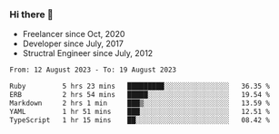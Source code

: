 ### Hi there 👋

- Freelancer since Oct, 2020
- Developer since July, 2017
- Structral Engineer since July, 2012

<!--START_SECTION:waka-->

```txt
From: 12 August 2023 - To: 19 August 2023

Ruby         5 hrs 23 mins   █████████░░░░░░░░░░░░░░░░   36.35 %
ERB          2 hrs 54 mins   █████░░░░░░░░░░░░░░░░░░░░   19.54 %
Markdown     2 hrs 1 min     ███▒░░░░░░░░░░░░░░░░░░░░░   13.59 %
YAML         1 hr 51 mins    ███░░░░░░░░░░░░░░░░░░░░░░   12.51 %
TypeScript   1 hr 15 mins    ██░░░░░░░░░░░░░░░░░░░░░░░   08.42 %
```

<!--END_SECTION:waka-->
